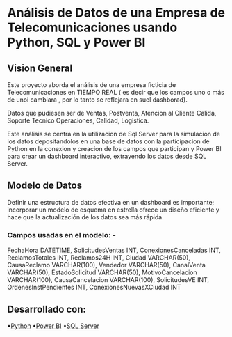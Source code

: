 # Análisis de Datos de una Empresa de Telecomunicaciones usando Python, SQL y Power BI
 
## Vision General

Este proyecto aborda el análisis de una empresa ficticia de Telecomunicaciones en TIEMPO REAL  ( es decir que los campos uno o más de unoi cambiara , por lo tanto se reflejara en suel dashborad).

Datos que pudiesen ser de Ventas, Postventa, Atencion al Cliente Calida, Soporte Tecnico Operaciones, Calidad, Logistica.

Este análisis se centra en la utilizacion de Sql Server para la simulacion de los datos  depositandolos en una base de datos con la participacion de Python en la conexion y creacion de los campos que participan y Power BI para crear un dashboard interactivo, extrayendo los datos desde SQL Server.


## Modelo de Datos

Definir una estructura de datos efectiva en un dashboard es importante; incorporar un modelo de esquema en estrella ofrece un diseño eficiente y hace que la actualización de los datos sea más rápida.

### Campos usadas en el modelo: -

FechaHora DATETIME,
SolicitudesVentas INT,
ConexionesCanceladas INT,
ReclamosTotales INT,
Reclamos24H INT,
Ciudad VARCHAR(50),
CausaReclamo VARCHAR(100),
Vendedor VARCHAR(50),
CanalVenta VARCHAR(50),
EstadoSolicitud VARCHAR(50),
MotivoCancelacion VARCHAR(100),
CausaCancelacion VARCHAR(100),
SolicitudesVE INT,
OrdenesInstPendientes INT,
ConexionesNuevasXCiudad INT

## Desarrollado con:

•[Python](https://www.python.org/)
•[Power BI](https://powerbi.microsoft.com/en-us/)
•[SQL Server](https://www.microsoft.com/en-us/sql-server/sql-server-downloads)
